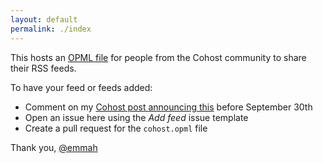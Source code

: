 ```yaml
---
layout: default
permalink: ./index
---
```

This hosts an [OPML file](cohost.opml) for people from the Cohost community to share their RSS feeds. 

To have your feed or feeds added:
- Comment on my [Cohost post announcing this](https://cohost.org/emmah/post/7646402-i-m-happy-to-make-a) before September 30th
- Open an issue here using the _Add feed_ issue template
- Create a pull request for the `cohost.opml` file

Thank you, [@emmah](https://cohost.org/emmah)
